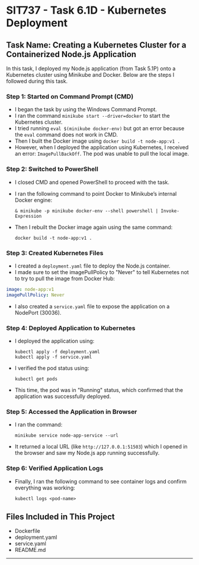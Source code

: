 # SIT737 - Task 6.1D - Kubernetes Deployment

## Task Name: Creating a Kubernetes Cluster for a Containerized Node.js Application

In this task, I deployed my Node.js application (from Task 5.1P) onto a Kubernetes cluster using Minikube and Docker. Below are the steps I followed during this task.

### Step 1: Started on Command Prompt (CMD)

- I began the task by using the Windows Command Prompt.
- I ran the command `minikube start --driver=docker` to start the Kubernetes cluster.
- I tried running `eval $(minikube docker-env)` but got an error because the `eval` command does not work in CMD.
- Then I built the Docker image using `docker build -t node-app:v1 .`
- However, when I deployed the application using Kubernetes, I received an error: `ImagePullBackOff`. The pod was unable to pull the local image.

### Step 2: Switched to PowerShell

- I closed CMD and opened PowerShell to proceed with the task.
- I ran the following command to point Docker to Minikube’s internal Docker engine:

  `& minikube -p minikube docker-env --shell powershell | Invoke-Expression`

- Then I rebuilt the Docker image again using the same command:

  `docker build -t node-app:v1 .`

### Step 3: Created Kubernetes Files

- I created a `deployment.yaml` file to deploy the Node.js container.
- I made sure to set the imagePullPolicy to "Never" to tell Kubernetes not to try to pull the image from Docker Hub:

```yaml
image: node-app:v1
imagePullPolicy: Never
```

- I also created a `service.yaml` file to expose the application on a NodePort (30036).

### Step 4: Deployed Application to Kubernetes

- I deployed the application using:

  `kubectl apply -f deployment.yaml`  
  `kubectl apply -f service.yaml`

- I verified the pod status using:

  `kubectl get pods`

- This time, the pod was in "Running" status, which confirmed that the application was successfully deployed.

### Step 5: Accessed the Application in Browser

- I ran the command:

  `minikube service node-app-service --url`

- It returned a local URL (like `http://127.0.0.1:51503`) which I opened in the browser and saw my Node.js app running successfully.

### Step 6: Verified Application Logs

- Finally, I ran the following command to see container logs and confirm everything was working:

  `kubectl logs <pod-name>`

## Files Included in This Project

- Dockerfile  
- deployment.yaml  
- service.yaml  
- README.md

---
